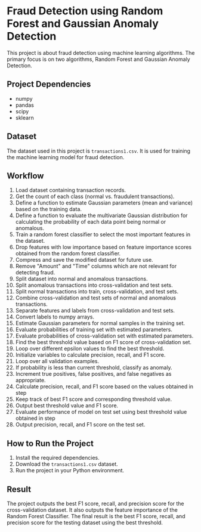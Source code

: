 # Fraud Detection using Random Forest and Gaussian Anomaly Detection

This project is about fraud detection using machine learning algorithms. The primary focus is on two algorithms, Random Forest and Gaussian Anomaly Detection.

## Project Dependencies
- numpy
- pandas
- scipy
- sklearn

## Dataset
The dataset used in this project is `transactions1.csv`. It is used for training the machine learning model for fraud detection.

## Workflow
1. Load dataset containing transaction records.
2. Get the count of each class (normal vs. fraudulent transactions).
3. Define a function to estimate Gaussian parameters (mean and variance) based on the training data.
4. Define a function to evaluate the multivariate Gaussian distribution for calculating the probability of each data point being normal or anomalous.
5. Train a random forest classifier to select the most important features in the dataset.
6. Drop features with low importance based on feature importance scores obtained from the random forest classifier.
7. Compress and save the modified dataset for future use.
8. Remove "Amount" and "Time" columns which are not relevant for detecting fraud.
9. Split dataset into normal and anomalous transactions.
10. Split anomalous transactions into cross-validation and test sets.
11. Split normal transactions into train, cross-validation, and test sets.
12. Combine cross-validation and test sets of normal and anomalous transactions.
13. Separate features and labels from cross-validation and test sets.
14. Convert labels to numpy arrays.
15. Estimate Gaussian parameters for normal samples in the training set.
16. Evaluate probabilities of training set with estimated parameters.
17. Evaluate probabilities of cross-validation set with estimated parameters.
18. Find the best threshold value based on F1 score of cross-validation set.
19. Loop over different epsilon values to find the best threshold.
20. Initialize variables to calculate precision, recall, and F1 score.
21. Loop over all validation examples.
22. If probability is less than current threshold, classify as anomaly.
23. Increment true positives, false positives, and false negatives as appropriate.
24. Calculate precision, recall, and F1 score based on the values obtained in step 
25. Keep track of best F1 score and corresponding threshold value.
26. Output best threshold value and F1 score.
27. Evaluate performance of model on test set using best threshold value obtained in step 
28. Output precision, recall, and F1 score on the test set.

## How to Run the Project
1. Install the required dependencies.
2. Download the `transactions1.csv` dataset.
3. Run the project in your Python environment.

## Result
The project outputs the best F1 score, recall, and precision score for the cross-validation dataset. It also outputs the feature importance of the Random Forest Classifier. The final result is the best F1 score, recall, and precision score for the testing dataset using the best threshold.
